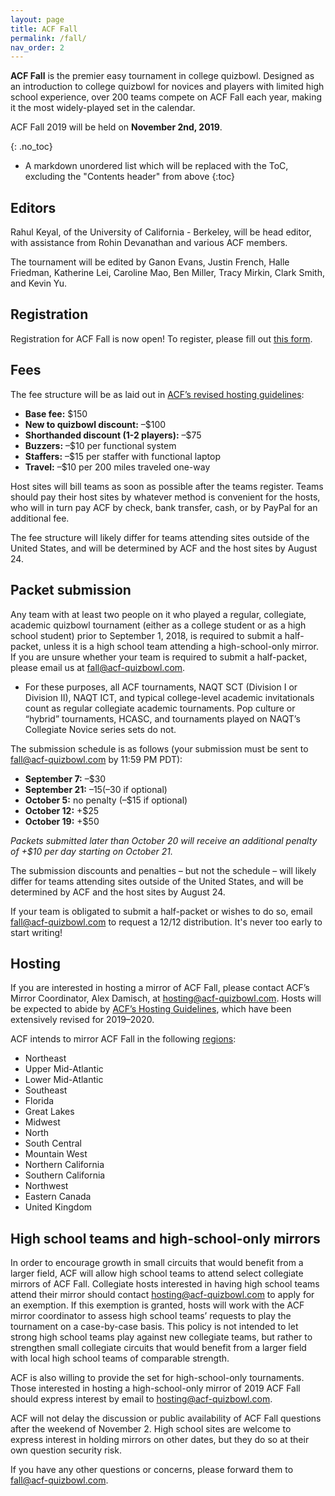 ```yaml
---
layout: page
title: ACF Fall
permalink: /fall/
nav_order: 2
---
```


**ACF Fall** is the premier easy tournament in college quizbowl. Designed as an introduction to college quizbowl for novices and players with limited high school experience, over 200 teams compete on ACF Fall each year, making it the most widely-played set in the calendar.

ACF Fall 2019 will be held on **November 2nd, 2019**.

{: .no_toc}
* A markdown unordered list which will be replaced with the ToC, excluding the "Contents header" from above
{:toc}

## Editors
Rahul Keyal, of the University of California - Berkeley, will be head editor, with assistance from Rohin Devanathan and various ACF members.

The tournament will be edited by Ganon Evans, Justin French, Halle Friedman, Katherine Lei, Caroline Mao, Ben Miller, Tracy Mirkin, Clark Smith, and Kevin Yu.


## Registration

Registration for ACF Fall is now open! To register, please fill out [this form](https://docs.google.com/forms/d/15nBzkX9W4XLt6gOGyaz5ylXAhdZNc35ukKvHJ2tyyGI/viewform?edit_requested=true).

## Fees

The fee structure will be as laid out in [ACF’s revised hosting guidelines](/hosting-guidelines):

- **Base fee:** $150
- **New to quizbowl discount:** –$100
- **Shorthanded discount (1-2 players):** –$75
- **Buzzers:** –$10 per functional system
- **Staffers:** –$15 per staffer with functional laptop
- **Travel:** –$10 per 200 miles traveled one-way

Host sites will bill teams as soon as possible after the teams register. Teams should pay their host sites by whatever method is convenient for the hosts, who will in turn pay ACF by check, bank transfer, cash, or by PayPal for an additional fee.

The fee structure will likely differ for teams attending sites outside of the United States, and will be determined by ACF and the host sites by August 24.

## Packet submission

Any team with at least two people on it who played a regular, collegiate, academic quizbowl tournament (either as a college student or as a high school student) prior to September 1, 2018, is required to submit a half-packet, unless it is a high school team attending a high-school-only mirror. If you are unsure whether your team is required to submit a half-packet, please email us at fall@acf-quizbowl.com.

- For these purposes, all ACF tournaments, NAQT SCT (Division I or Division II), NAQT ICT, and typical college-level academic invitationals count as regular collegiate academic tournaments. Pop culture or “hybrid” tournaments, HCASC, and tournaments played on NAQT’s Collegiate Novice series sets do not.

The submission schedule is as follows (your submission must be sent to fall@acf-quizbowl.com by 11:59 PM PDT):

- **September 7:** –$30
- **September 21:** –$15 (–$30 if optional)
- **October 5:** no penalty (–$15 if optional)
- **October 12:** +$25
- **October 19:** +$50

*Packets submitted later than October 20 will receive an additional penalty of +$10 per day starting on October 21.*

The submission discounts and penalties – but not the schedule – will likely differ for teams attending sites outside of the United States, and will be determined by ACF and the host sites by August 24.

If your team is obligated to submit a half-packet or wishes to do so, email [fall@acf-quizbowl.com](mailto:fall@acf-quizbowl.com) to request a 12/12 distribution. It's never too early to start writing!

## Hosting

If you are interested in hosting a mirror of ACF Fall, please contact ACF’s Mirror Coordinator, Alex Damisch, at [hosting@acf-quizbowl.com](mailto:hosting@acf-quizbowl.com). Hosts will be expected to abide by [ACF’s Hosting Guidelines](/hosting-guidelines), which have been extensively revised for 2019–2020.

ACF intends to mirror ACF Fall in the following [regions](/hosting-guidelines#regions-according-to-acf):

- Northeast
- Upper Mid-Atlantic
- Lower Mid-Atlantic
- Southeast
- Florida
- Great Lakes
- Midwest
- North
- South Central
- Mountain West
- Northern California
- Southern California
- Northwest
- Eastern Canada
- United Kingdom

## High school teams and high-school-only mirrors 

In order to encourage growth in small circuits that would benefit from a larger field, ACF will allow high school teams to attend select collegiate mirrors of ACF Fall. Collegiate hosts interested in having high school teams attend their mirror should contact [hosting@acf-quizbowl.com](mailto:hosting@acf-quizbowl.com) to apply for an exemption. If this exemption is granted, hosts will work with the ACF mirror coordinator to assess high school teams’ requests to play the tournament on a case-by-case basis. This policy is not intended to let strong high school teams play against new collegiate teams, but rather to strengthen small collegiate circuits that would benefit from a larger field with local high school teams of comparable strength. 

ACF is also willing to provide the set for high-school-only tournaments. Those interested in hosting a high-school-only mirror of 2019 ACF Fall should express interest by email to [hosting@acf-quizbowl.com](mailto:hosting@acf-quizbowl.com). 

ACF will not delay the discussion or public availability of ACF Fall questions after the weekend of November 2. High school sites are welcome to express interest in holding mirrors on other dates, but they do so at their own question security risk.

If you have any other questions or concerns, please forward them to [fall@acf-quizbowl.com](mailto:fall@acf-quizbowl.com).